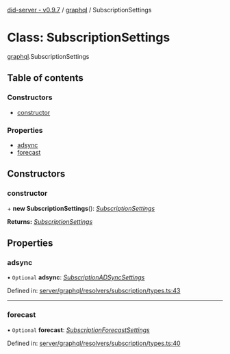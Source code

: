 [did-server - v0.9.7](../README.md) / [graphql](../modules/graphql.md) / SubscriptionSettings

# Class: SubscriptionSettings

[graphql](../modules/graphql.md).SubscriptionSettings

## Table of contents

### Constructors

- [constructor](graphql.subscriptionsettings.md#constructor)

### Properties

- [adsync](graphql.subscriptionsettings.md#adsync)
- [forecast](graphql.subscriptionsettings.md#forecast)

## Constructors

### constructor

\+ **new SubscriptionSettings**(): [*SubscriptionSettings*](graphql.subscriptionsettings.md)

**Returns:** [*SubscriptionSettings*](graphql.subscriptionsettings.md)

## Properties

### adsync

• `Optional` **adsync**: [*SubscriptionADSyncSettings*](graphql.subscriptionadsyncsettings.md)

Defined in: [server/graphql/resolvers/subscription/types.ts:43](https://github.com/Puzzlepart/did/blob/dev/server/graphql/resolvers/subscription/types.ts#L43)

___

### forecast

• `Optional` **forecast**: [*SubscriptionForecastSettings*](graphql.subscriptionforecastsettings.md)

Defined in: [server/graphql/resolvers/subscription/types.ts:40](https://github.com/Puzzlepart/did/blob/dev/server/graphql/resolvers/subscription/types.ts#L40)
